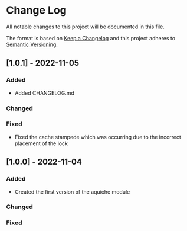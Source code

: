 # Change Log

All notable changes to this project will be documented in this file.

The format is based on [Keep a Changelog](http://keepachangelog.com/)
and this project adheres to [Semantic Versioning](http://semver.org/).

## [1.0.1] - 2022-11-05

### Added

- Added CHANGELOG.md

### Changed

### Fixed

- Fixed the cache stampede which was occurring due to the incorrect placement of the lock

## [1.0.0] - 2022-11-04

### Added

- Created the first version of the aquiche module

### Changed

### Fixed
